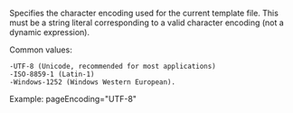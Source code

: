 Specifies the character encoding used for the current template file. This must be a string literal corresponding to a valid character encoding (not a dynamic expression).

Common values: 

    -UTF-8 (Unicode, recommended for most applications)
    -ISO-8859-1 (Latin-1)
    -Windows-1252 (Windows Western European). 
Example: pageEncoding="UTF-8"